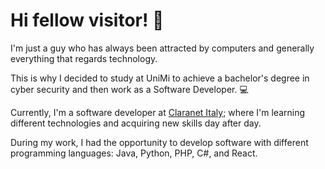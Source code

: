 # Hi fellow visitor! 👋 

I'm just a guy who has always been attracted by computers and generally everything that regards technology.

This is why I decided to study at UniMi to achieve a bachelor's degree in cyber security and then work as a Software Developer. 💻

Currently, I'm a software developer at [Claranet Italy](https://www.claranet.it/); where I'm learning different technologies and acquiring new skills day after day.

During my work, I had the opportunity to develop software with different programming languages: Java, Python, PHP, C#, and React.
